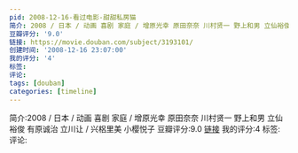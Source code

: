 ```yaml
---
pid: 2008-12-16-看过电影-甜甜私房猫
简介: 2008 / 日本 / 动画 喜剧 家庭 / 增原光幸 原田奈奈 川村贤一 野上和男 立仙裕俊 有原诚治 立川让 / 兴梠里美 小樱悦子
豆瓣评分: '9.0'
链接: https://movie.douban.com/subject/3193101/
创建时间: '2008-12-16 23:07:00'
我的评分: '4'
标签:
评论:
tags: [douban]
categories: [timeline]
---
```

简介:2008 / 日本 / 动画 喜剧 家庭 / 增原光幸 原田奈奈 川村贤一 野上和男 立仙裕俊 有原诚治 立川让 / 兴梠里美 小樱悦子
豆瓣评分:9.0
[链接](https://movie.douban.com/subject/3193101/)
我的评分:4
标签:
评论:
